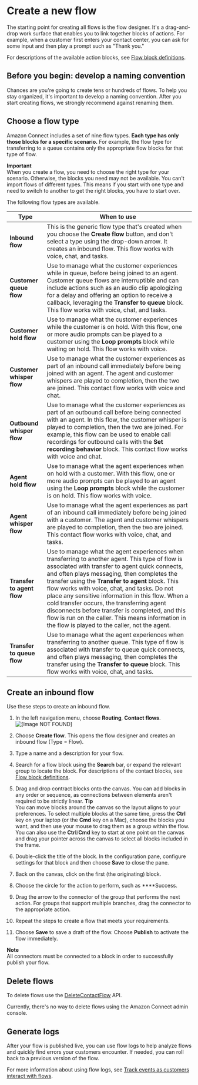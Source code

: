 # Create a new flow<a name="create-contact-flow"></a>

The starting point for creating all flows is the flow designer\. It's a drag\-and\-drop work surface that enables you to link together blocks of actions\. For example, when a customer first enters your contact center, you can ask for some input and then play a prompt such as "Thank you\."

For descriptions of the available action blocks, see [Flow block definitions](contact-block-definitions.md)\.

## Before you begin: develop a naming convention<a name="before-create-contact-flow"></a>

Chances are you're going to create tens or hundreds of flows\. To help you stay organized, it's important to develop a naming convention\. After you start creating flows, we strongly recommend against renaming them\.

## Choose a flow type<a name="contact-flow-types"></a>

Amazon Connect includes a set of nine flow types\. **Each type has only those blocks for a specific scenario\.** For example, the flow type for transferring to a queue contains only the appropriate flow blocks for that type of flow\. 

**Important**  
When you create a flow, you need to choose the right type for your scenario\. Otherwise, the blocks you need may not be available\. 
You can't import flows of different types\. This means if you start with one type and need to switch to another to get the right blocks, you have to start over\.

The following flow types are available\. 


| Type | When to use | 
| --- | --- | 
|  **Inbound flow**  |  This is the generic flow type that's created when you choose the **Create flow** button, and don't select a type using the drop\-down arrow\. It creates an inbound flow\.  This flow works with voice, chat, and tasks\.   | 
|  **Customer queue flow**  |  Use to manage what the customer experiences while in queue, before being joined to an agent\. Customer queue flows are interruptible and can include actions such as an audio clip apologizing for a delay and offering an option to receive a callback, leveraging the **Transfer to queue** block\. This flow works with voice, chat, and tasks\.   | 
|  **Customer hold flow**  |  Use to manage what the customer experiences while the customer is on hold\. With this flow, one or more audio prompts can be played to a customer using the **Loop prompts** block while waiting on hold\. This flow works with voice\.   | 
|  **Customer whisper flow**  |  Use to manage what the customer experiences as part of an inbound call immediately before being joined with an agent\. The agent and customer whispers are played to completion, then the two are joined\. This contact flow works with voice and chat\.   | 
|  **Outbound whisper flow**  |  Use to manage what the customer experiences as part of an outbound call before being connected with an agent\. In this flow, the customer whisper is played to completion, then the two are joined\. For example, this flow can be used to enable call recordings for outbound calls with the **Set recording behavior** block\. This contact flow works with voice and chat\.   | 
|  **Agent hold flow**  |  Use to manage what the agent experiences when on hold with a customer\. With this flow, one or more audio prompts can be played to an agent using the **Loop prompts** block while the customer is on hold\. This flow works with voice\.   | 
| **Agent whisper flow** | Use to manage what the agent experiences as part of an inbound call immediately before being joined with a customer\. The agent and customer whispers are played to completion, then the two are joined\. This contact flow works with voice, chat, and tasks\.   | 
| **Transfer to agent flow** | Use to manage what the agent experiences when transferring to another agent\. This type of flow is associated with transfer to agent quick connects, and often plays messaging, then completes the transfer using the **Transfer to agent** block\. This flow works with voice, chat, and tasks\.   Do not place any sensitive information in this flow\. When a cold transfer occurs, the transferring agent disconnects before transfer is completed, and this flow is run on the caller\. This means information in the flow is played to the caller, not the agent\.    | 
| **Transfer to queue flow** | Use to manage what the agent experiences when transferring to another queue\. This type of flow is associated with transfer to queue quick connects, and often plays messaging, then completes the transfer using the **Transfer to queue** block\. This flow works with voice, chat, and tasks\.  | 

## Create an inbound flow<a name="create-inbound-contact-flow"></a>

Use these steps to create an inbound flow\. 

1. In the left navigation menu, choose **Routing**, **Contact flows**\.   
![\[Image NOT FOUND\]](http://docs.aws.amazon.com/connect/latest/adminguide/images/menu-contact-flows.png)

1. Choose **Create flow**\. This opens the flow designer and creates an inbound flow \(Type = Flow\)\. 

1. Type a name and a description for your flow\.

1. Search for a flow block using the **Search** bar, or expand the relevant group to locate the block\. For descriptions of the contact blocks, see [Flow block definitions](contact-block-definitions.md)\.

1. Drag and drop contract blocks onto the canvas\. You can add blocks in any order or sequence, as connections between elements aren't required to be strictly linear\.
**Tip**  
You can move blocks around the canvas so the layout aligns to your preferences\. To select multiple blocks at the same time, press the **Ctrl** key on your laptop \(or the **Cmd** key on a Mac\), choose the blocks you want, and then use your mouse to drag them as a group within the flow\. You can also use the **Ctrl**/**Cmd** key to start at one point on the canvas and drag your pointer across the canvas to select all blocks included in the frame\. 

1. Double\-click the title of the block\. In the configuration pane, configure settings for that block and then choose **Save** to close the pane\.

1. Back on the canvas, click on the first \(the originating\) block\.

1. Choose the circle for the action to perform, such as ****Success\.

1. Drag the arrow to the connector of the group that performs the next action\. For groups that support multiple branches, drag the connector to the appropriate action\. 

1. Repeat the steps to create a flow that meets your requirements\.

1. Choose **Save** to save a draft of the flow\. Choose **Publish** to activate the flow immediately\.

**Note**  
All connectors must be connected to a block in order to successfully publish your flow\.

## Delete flows<a name="delete-contact-flow"></a>

To delete flows use the [DeleteContactFlow](https://docs.aws.amazon.com/connect/latest/APIReference/API_DeleteContactFlow.html) API\. 

Currently, there's no way to delete flows using the Amazon Connect admin console\.

## Generate logs<a name="logs"></a>

After your flow is published live, you can use flow logs to help analyze flows and quickly find errors your customers encounter\. If needed, you can roll back to a previous version of the flow\. 

For more information about using flow logs, see [Track events as customers interact with flows](about-contact-flow-logs.md)\. 